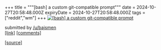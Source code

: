 +++
title = """[bash] a custom git-compatible prompt"""
date = 2024-10-27T20:58:48.000Z
expiryDate = 2024-10-27T20:58:48.000Z
tags = ["reddit","wm"]
+++
[![[bash] a custom git-compatible prompt](https://preview.redd.it/6hsygqbp4dxd1.jpeg?width=320&crop=smart&auto=webp&s=b0aab3a59900d41d02e3952d737717e705abeb34 "[bash] a custom git-compatible prompt")](https://www.reddit.com/r/unixporn/comments/1gdl45n/bash_a_custom_gitcompatible_prompt/)

submitted by [/u/bajsmen](https://www.reddit.com/user/bajsmen)  
[\[link\]](https://i.redd.it/6hsygqbp4dxd1.jpeg) [\[comments\]](https://www.reddit.com/r/unixporn/comments/1gdl45n/bash_a_custom_gitcompatible_prompt/)

[[source]](https://www.reddit.com/r/unixporn/comments/1gdl45n/bash_a_custom_gitcompatible_prompt/)
